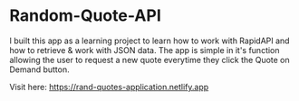 # Random-Quote-API

I built this app as a learning project to learn how to work with RapidAPI and how to retrieve & work with JSON data. The app is simple in it's function allowing the user to request a new quote everytime they click the Quote on Demand button. 

Visit here: https://rand-quotes-application.netlify.app
